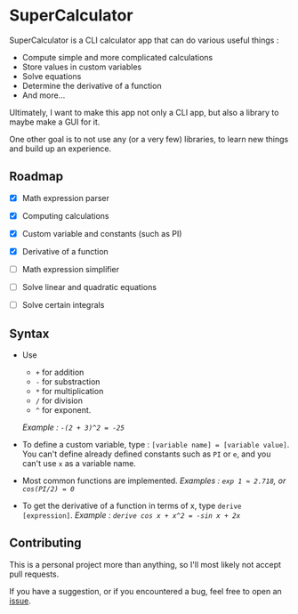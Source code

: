 # SuperCalculator

SuperCalculator is a CLI calculator app that can do various useful things :
  - Compute simple and more complicated calculations
  - Store values in custom variables
  - Solve equations
  - Determine the derivative of a function
  - And more...

Ultimately, I want to make this app not only a CLI app, but also a library to maybe
make a GUI for it.

One other goal is to not use any (or a very few) libraries, to learn new things and
build up an experience.


## Roadmap
  - [x] Math expression parser
  - [x] Computing calculations
  - [x] Custom variable and constants (such as PI)
  - [x] Derivative of a function
  - [ ] Math expression simplifier
  - [ ] Solve linear and quadratic equations
  - [ ] Solve certain integrals


## Syntax
- Use 
  - `+` for addition
  - `-` for substraction
  - `*` for multiplication
  - `/` for division
  - `^` for exponent. 
  
  *Example : `-(2 + 3)^2 = -25`*
- To define a custom variable, type : `[variable name] = [variable value]`. You can't define already defined constants such as `PI` or `e`, and you can't use `x` as a variable name.
- Most common functions are implemented. *Examples : `exp 1 ≈ 2.718`, or `cos(PI/2) = 0`*
- To get the derivative of a function in terms of x, type `derive [expression]`. *Example : `derive cos x + x^2 = -sin x + 2x`*


## Contributing 
This is a personal project more than anything, so I'll most likely not accept pull requests.

If you have a suggestion, or if you encountered a bug, feel free to open an [issue](https://github.com/leo-210/SuperCalculator/issues).
 
